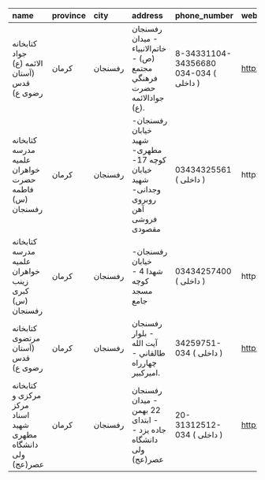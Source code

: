 | name                                                       | province   | city    | address                                                                          | phone_number                           | website                                   |
|:-----------------------------------------------------------|:-----------|:--------|:---------------------------------------------------------------------------------|:---------------------------------------|:------------------------------------------|
| كتابخانه جواد الائمه (ع) (آستان قدس رضوی ع)                | کرمان      | رفسنجان | رفسنجان - ميدان خاتم‌الانبياء (ص) - مجتمع فرهنگي حضرت جوادالائمه (ع).             | 8-34331104-34356680 034-034 ( داخلی  ) | http://aqlibrary.org                      |
| کتابخانه مدرسه علمیه خواهران حضرت فاطمه (س) رفسنجان        | کرمان      | رفسنجان | رفسنجان- خیابان شهید مطهری- کوچه 17- خیابان شهید وجدانی- روبروی آهن فروشی مقصودی | 03434325561 ( داخلی  )                 | http://                                   |
| کتابخانه مدرسه علمیه خواهران زینب کبری (س) رفسنجان         | کرمان      | رفسنجان | رفسنجان- خیابان شهدا 4 - کوچه مسجد جامع                                          | 03434257400 ( داخلی  )                 | http://                                   |
| كتابخانه مرتضوى (آستان قدس رضوی ع)                         | کرمان      | رفسنجان | رفسنجان - بلوار آیت الله طالقاني - چهارراه اميركبير.                             | 34259751-034 ( داخلی  )                | http://aqlibrary.org/libraries/lib30.aspx |
| کتابخانه مرکزی و مرکز اسناد شهید مطهری دانشگاه ولی عصر(عج) | کرمان      | رفسنجان | رفسنجان - میدان 22 بهمن - ابتدای جاده یزد - دانشگاه ولی عصر(عج)                  | 20-31312512-034 ( داخلی  )             | http://Library.vru.ac.ir                  |